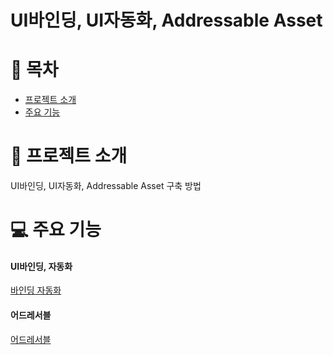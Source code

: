 # UI바인딩, UI자동화, Addressable Asset

# 📑 목차

- [프로젝트 소개](#-프로젝트-소개)
- [주요 기능](#-주요-기능-및-상세)

# 👋 프로젝트 소개
UI바인딩, UI자동화, Addressable Asset 구축 방법

# 💻 주요 기능

#### UI바인딩, 자동화
[바인딩 자동화](https://velog.io/@jchwoon/UI%EB%B0%94%EC%9D%B8%EB%94%A9)
#### 어드레서블
[어드레서블](https://velog.io/@jchwoon/UI%EB%B0%94%EC%9D%B8%EB%94%A9](https://velog.io/@jchwoon/Addressable-Asset)https://velog.io/@jchwoon/Addressable-Asset)

